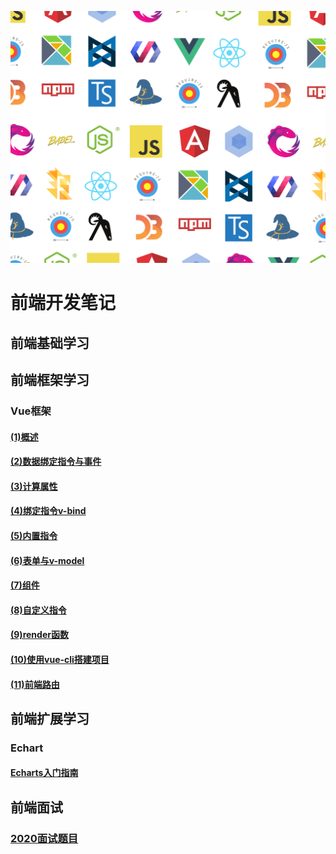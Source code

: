 ![Header](assets/developer-3.png)
# 前端开发笔记
## 前端基础学习

## 前端框架学习

### Vue框架

#### [(1)概述](/Vue.JS%20Note/Vue.JS(1)概述.md)

#### [(2)数据绑定指令与事件](/Vue.JS%20Note/Vue.JS(2)数据绑定指令与事件.md)

#### [(3)计算属性](/Vue.JS%20Note/Vue.JS(3)计算属性.md)

#### [(4)绑定指令v-bind](/Vue.JS%20Note/Vue.JS(4)绑定指令v-bind.md)

#### [(5)内置指令](/Vue.JS%20Note/Vue.JS(5)内置指令.md)

#### [(6)表单与v-model](/Vue.JS%20Note/Vue.JS(6)表单与v-model.md)

#### [(7)组件](/Vue.JS%20Note/Vue.JS(7)组件.md)

#### [(8)自定义指令](/Vue.JS%20Note/Vue.JS(8)自定义指令.md)

#### [(9)render函数](/Vue.JS%20Note/Vue.JS(9)render函数.md)

#### [(10)使用vue-cli搭建项目](/Vue.JS%20Note/Vue.JS(10)使用vue-cli搭建项目.md)

#### [(11)前端路由](/Vue.JS%20Note/Vue.JS(11)前端路由.md)

## 前端扩展学习
### Echart
#### [Echarts入门指南](/Echarts/Echarts入门指南.md)

## 前端面试
### [2020面试题目](/InterviewPreparation/Interview-1.md)